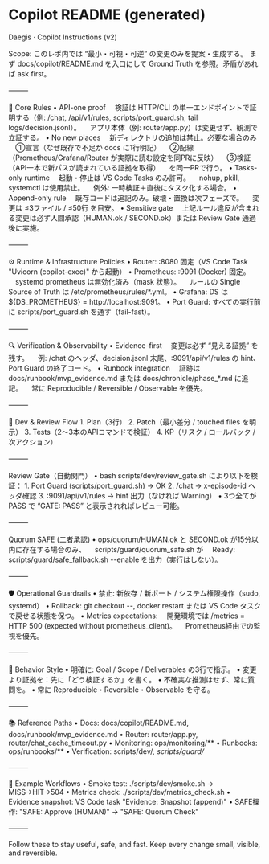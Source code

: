 # Copilot README (generated)

Daegis · Copilot Instructions (v2)

Scope:
このレポ内では “最小・可視・可逆” の変更のみを提案・生成する。
まず docs/copilot/README.md を入口にして Ground Truth を参照。矛盾があれば ask first。

⸻

🧭 Core Rules
	•	API-one proof
　検証は HTTP/CLI の単一エンドポイントで証明する（例: /chat, /api/v1/rules, scripts/port_guard.sh, tail logs/decision.jsonl）。
　アプリ本体（例: router/app.py）は変更せず、観測で立証する。
	•	No new places
　新ディレクトリの追加は禁止。必要な場合のみ
　①宣言（なぜ既存で不足か docs に1行明記）
　②配線（Prometheus/Grafana/Router が実際に読む設定を同PRに反映）
　③検証（API一本で新パスが読まれている証拠を取得）
　を同一PRで行う。
	•	Tasks-only runtime
　起動・停止は VS Code Tasks のみ許可。
　nohup, pkill, systemctl は使用禁止。
　例外: 一時検証＋直後にタスク化する場合。
	•	Append-only rule
　既存コードは追記のみ。破壊・置換は次フェーズで。
　変更は ≤3ファイル / ≤50行 を目安。
	•	Sensitive gate
　上記ルール違反が含まれる変更は必ず人間承認（HUMAN.ok / SECOND.ok）または Review Gate 通過後に実施。

⸻

⚙️ Runtime & Infrastructure Policies
	•	Router: :8080 固定（VS Code Task "Uvicorn (copilot-exec)" から起動）
	•	Prometheus: :9091 (Docker) 固定。
　systemd prometheus は無効化済み（mask 状態）。
　ルールの Single Source of Truth は /etc/prometheus/rules/*.yml。
	•	Grafana: DS は ${DS_PROMETHEUS} = http://localhost:9091。
	•	Port Guard: すべての実行前に scripts/port_guard.sh を通す（fail-fast）。

⸻

🔍 Verification & Observability
	•	Evidence-first
　変更は必ず “見える証拠” を残す。
　例: /chat のヘッダ、decision.jsonl 末尾、:9091/api/v1/rules の hint、Port Guard の終了コード。
	•	Runbook integration
　証跡は docs/runbook/mvp_evidence.md または docs/chronicle/phase_*.md に追記。
　常に Reproducible / Reversible / Observable を優先。

⸻

🧩 Dev & Review Flow
	1.	Plan（3行）
	2.	Patch（最小差分 / touched files を明示）
	3.	Tests（2〜3本のAPIコマンドで検証）
	4.	KP（リスク / ロールバック / 次アクション）

⸻

Review Gate（自動関門）
	•	bash scripts/dev/review_gate.sh により以下を検証：
	1.	Port Guard (scripts/port_guard.sh) → OK
	2.	/chat → x-episode-id ヘッダ確認
	3.	:9091/api/v1/rules → hint 出力（なければ Warning）
	•	3つ全てが PASS で “GATE: PASS” と表示されればレビュー可能。

⸻

Quorum SAFE (二者承認)
	•	ops/quorum/HUMAN.ok と SECOND.ok が15分以内に存在する場合のみ、
　scripts/guard/quorum_safe.sh が
　Ready: scripts/guard/safe_fallback.sh --enable を出力（実行はしない）。

⸻

🛡️ Operational Guardrails
	•	禁止: 新依存 / 新ポート / システム権限操作（sudo, systemd）
	•	Rollback: git checkout --, docker restart または VS Code タスクで戻せる状態を保つ。
	•	Metrics expectations:
　開発環境では /metrics = HTTP 500 (expected without prometheus_client)。
　Prometheus経由での監視を優先。

⸻

🧠 Behavior Style
	•	明確に: Goal / Scope / Deliverables の3行で指示。
	•	変更より証拠を：先に「どう検証するか」を書く。
	•	不確実な推測はせず、常に質問を。
	•	常に Reproducible・Reversible・Observable を守る。

⸻

📚 Reference Paths
	•	Docs: docs/copilot/README.md, docs/runbook/mvp_evidence.md
	•	Router: router/app.py, router/chat_cache_timeout.py
	•	Monitoring: ops/monitoring/**
	•	Runbooks: ops/runbooks/**
	•	Verification: scripts/dev/*, scripts/guard/*

⸻

🧩 Example Workflows
	•	Smoke test: ./scripts/dev/smoke.sh → MISS→HIT→504
	•	Metrics check: ./scripts/dev/metrics_check.sh
	•	Evidence snapshot: VS Code task "Evidence: Snapshot (append)"
	•	SAFE操作: "SAFE: Approve (HUMAN)" → "SAFE: Quorum Check"

⸻

Follow these to stay useful, safe, and fast.
Keep every change small, visible, and reversible.
